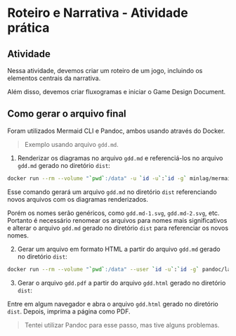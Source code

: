 # Roteiro e Narrativa - Atividade prática

## Atividade

Nessa atividade, devemos criar um roteiro de um jogo, incluindo os elementos centrais da narrativa.

Além disso, devemos criar fluxogramas e iniciar o Game Design Document.

## Como gerar o arquivo final

Foram utilizados Mermaid CLI e Pandoc, ambos usando através do Docker.

> Exemplo usando arquivo `gdd.md`.

1. Renderizar os diagramas no arquivo `gdd.md` e referenciá-los no arquivo `gdd.md` gerado no diretório `dist`:

```bash
docker run --rm --volume "`pwd`:/data" -u `id -u`:`id -g` minlag/mermaid-cli -i gdd.md -o dist/gdd.md
```

Esse comando gerará um arquivo `gdd.md` no diretório `dist` referenciando novos arquivos com os diagramas renderizados.

Porém os nomes serão genéricos, como `gdd.md-1.svg`, `gdd.md-2.svg`, etc. Portanto é necessário renomear os arquivos para nomes mais significativos e alterar o arquivo `gdd.md` gerado no diretório `dist` para referenciar os novos nomes.

2. Gerar um arquivo em formato HTML a partir do arquivo `gdd.md` gerado no diretório `dist`:

```bash
docker run --rm --volume "`pwd`:/data" --user `id -u`:`id -g` pandoc/latex dist/gdd.md -o dist/gdd.html
```

3. Gerar o arquivo `gdd.pdf` a partir do arquivo `gdd.html` gerado no diretório `dist`:

Entre em algum navegador e abra o arquivo `gdd.html` gerado no diretório `dist`. Depois, imprima a página como PDF.

> Tentei utilizar Pandoc para esse passo, mas tive alguns problemas.
